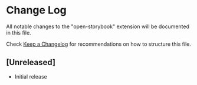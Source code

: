 # Change Log

All notable changes to the "open-storybook" extension will be documented in this file.

Check [Keep a Changelog](http://keepachangelog.com/) for recommendations on how to structure this file.

## [Unreleased]

- Initial release